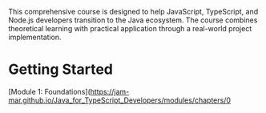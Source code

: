 This comprehensive course is designed to help JavaScript, TypeScript, and Node.js developers transition to the Java ecosystem. The course combines theoretical learning with practical application through a real-world project implementation.

# Getting Started

[Module 1: Foundations](https://jam-mar.github.io/Java_for_TypeScript_Developers/modules/chapters/0
